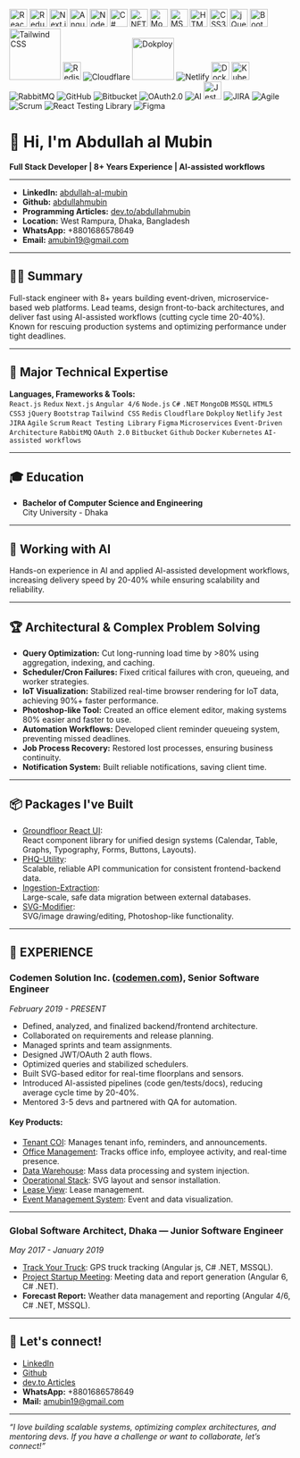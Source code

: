 <p align="left">
  <img src="https://cdn.jsdelivr.net/gh/devicons/devicon/icons/react/react-original-wordmark.svg" alt="React" width="32"/>
  <img src="https://cdn.jsdelivr.net/gh/devicons/devicon/icons/redux/redux-original.svg" alt="Redux" width="32"/>
  <img src="https://cdn.jsdelivr.net/gh/devicons/devicon/icons/nextjs/nextjs-original.svg" alt="Next.js" width="32" style="background:white;"/>
  <img src="https://cdn.jsdelivr.net/gh/devicons/devicon/icons/angularjs/angularjs-original.svg" alt="Angular" width="32"/>
  <img src="https://cdn.jsdelivr.net/gh/devicons/devicon/icons/nodejs/nodejs-original.svg" alt="Node.js" width="32"/>
  <img src="https://cdn.jsdelivr.net/gh/devicons/devicon/icons/csharp/csharp-original.svg" alt="C#" width="32"/>
  <img src="https://cdn.jsdelivr.net/gh/devicons/devicon/icons/dot-net/dot-net-original.svg" alt=".NET" width="32"/>
  <img src="https://cdn.jsdelivr.net/gh/devicons/devicon/icons/mongodb/mongodb-original.svg" alt="MongoDB" width="32"/>
  <img src="https://cdn.jsdelivr.net/gh/devicons/devicon/icons/mysql/mysql-original.svg" alt="MSSQL" width="32"/>
  <img src="https://cdn.jsdelivr.net/gh/devicons/devicon/icons/html5/html5-original.svg" alt="HTML5" width="32"/>
  <img src="https://cdn.jsdelivr.net/gh/devicons/devicon/icons/css3/css3-original.svg" alt="CSS3" width="32"/>
  <img src="https://cdn.jsdelivr.net/gh/devicons/devicon/icons/jquery/jquery-original.svg" alt="jQuery" width="32"/>
  <img src="https://cdn.jsdelivr.net/gh/devicons/devicon/icons/bootstrap/bootstrap-original.svg" alt="Bootstrap" width="32"/>
  <img src="https://camo.githubusercontent.com/931c3d634e7da08e01d58a0696ef08c6dc565f58eaf3ec0c8037226e83cb4173/68747470733a2f2f696d672e736869656c64732e696f2f62616467652f5461696c77696e645f4353532d3338423241433f7374796c653d666c61742d737175617265266c6f676f3d7461696c77696e642d637373266c6f676f436f6c6f723d7768697465" alt="Tailwind CSS" width="92" />
  <img src="https://cdn.jsdelivr.net/gh/devicons/devicon/icons/redis/redis-original.svg" alt="Redis" width="32"/>
  <img src="https://img.shields.io/badge/Cloudflare-F38020?logo=cloudflare&logoColor=white&style=flat" alt="Cloudflare" />
  <img src="https://img.shields.io/badge/Dokploy-009688?logo=data:image/svg+xml;base64,PHN2ZyBmaWxsPSIjMDA5Njg4IiB4bWxucz0iaHR0cDovL3d3dy53My5vcmcvMjAwMC9zdmciIHdpZHRoPSIyNCIgaGVpZ2h0PSIyNCI+PHJlY3Qgd2lkdGg9IjI0IiBoZWlnaHQ9IjI0Ii8+PHRleHQgeD0iNSIgeT0iMTgiIGZpbGw9IndoaXRlIiBmb250LXNpemU9IjEwIj5ETzwvdGV4dD48L3N2Zz4=" alt="Dokploy" width="75"/>
  <img src="https://img.shields.io/badge/Netlify-00C7B7?logo=netlify&logoColor=white&style=flat" alt="Netlify" />
  <img src="https://cdn.jsdelivr.net/gh/devicons/devicon/icons/docker/docker-original.svg" alt="Docker" width="32"/>
  <img src="https://cdn.jsdelivr.net/gh/devicons/devicon/icons/kubernetes/kubernetes-plain.svg" alt="Kubernetes" width="32"/>
  <img src="https://img.shields.io/badge/RabbitMQ-FF6600?logo=rabbitmq&logoColor=white&style=flat" alt="RabbitMQ" />
  <img src="https://img.shields.io/badge/GitHub-181717?logo=github&logoColor=white&style=flat" alt="GitHub" />
  <img src="https://img.shields.io/badge/Bitbucket-0052CC?logo=bitbucket&logoColor=white&style=flat" alt="Bitbucket" />
  <img src="https://img.shields.io/badge/OAuth2-3A3A3A?logo=oauth&logoColor=white&style=flat" alt="OAuth2.0" />
  <img src="https://img.shields.io/badge/AI-2C2C2C?logo=openai&logoColor=white&style=flat" alt="AI" />
  <img src="https://cdn.jsdelivr.net/gh/devicons/devicon/icons/jest/jest-plain.svg" alt="Jest" width="32"/>
  <img src="https://img.shields.io/badge/JIRA-0052CC?logo=jira&logoColor=white&style=flat" alt="JIRA" />
  <img src="https://img.shields.io/badge/Agile-00796B?style=flat&logo=agile" alt="Agile" />
  <img src="https://img.shields.io/badge/Scrum-F4C542?style=flat&logo=scrum" alt="Scrum" />
  <img src="https://img.shields.io/badge/ReactTestingLibrary-E33332?logo=testing-library&logoColor=white&style=flat" alt="React Testing Library" />
  <img src="https://img.shields.io/badge/Figma-F24E1E?logo=figma&logoColor=white&style=flat" alt="Figma" />
</p>


# 👋 Hi, I'm Abdullah al Mubin

**Full Stack Developer | 8+ Years Experience | AI-assisted workflows**

---

- **LinkedIn:** [abdullah-al-mubin](https://www.linkedin.com/in/abdullah-al-mubin/)
- **Github:** [abdullahmubin](https://github.com/abdullahmubin)
- **Programming Articles:** [dev.to/abdullahmubin](https://dev.to/abdullahmubin)
- **Location:** West Rampura, Dhaka, Bangladesh
- **WhatsApp:** +8801686578649
- **Email:** amubin19@gmail.com

---

## 👨‍💻 Summary

Full-stack engineer with 8+ years building event-driven, microservice-based web platforms. Lead teams, design front-to-back architectures, and deliver fast using AI-assisted workflows (cutting cycle time 20-40%). Known for rescuing production systems and optimizing performance under tight deadlines.

---

## 🚀 Major Technical Expertise

**Languages, Frameworks & Tools:**  
`React.js` `Redux` `Next.js` `Angular 4/6` `Node.js` `C#` `.NET` `MongoDB` `MSSQL` `HTML5` `CSS3` `jQuery` `Bootstrap` `Tailwind CSS` `Redis` `Cloudflare` `Dokploy` `Netlify` `Jest` `JIRA` `Agile` `Scrum` `React Testing Library` `Figma` `Microservices` `Event-Driven Architecture` `RabbitMQ` `OAuth 2.0` `Bitbucket` `Github` `Docker` `Kubernetes` `AI-assisted workflows`

---

## 🎓 Education

- **Bachelor of Computer Science and Engineering**  
  City University - Dhaka

---

## 🤖 Working with AI

Hands-on experience in AI and applied AI-assisted development workflows, increasing delivery speed by 20-40% while ensuring scalability and reliability.

---

## 🏆 Architectural & Complex Problem Solving

- **Query Optimization:** Cut long-running load time by >80% using aggregation, indexing, and caching.
- **Scheduler/Cron Failures:** Fixed critical failures with cron, queueing, and worker strategies.
- **IoT Visualization:** Stabilized real-time browser rendering for IoT data, achieving 90%+ faster performance.
- **Photoshop-like Tool:** Created an office element editor, making systems 80% easier and faster to use.
- **Automation Workflows:** Developed client reminder queueing system, preventing missed deadlines.
- **Job Process Recovery:** Restored lost processes, ensuring business continuity.
- **Notification System:** Built reliable notifications, saving client time.

---

## 📦 Packages I've Built

- [Groundfloor React UI](https://www.npmjs.com/package/groundfloor-react-ui):  
  React component library for unified design systems (Calendar, Table, Graphs, Typography, Forms, Buttons, Layouts).
- [PHQ-Utility](https://www.npmjs.com/package/phq-utility):  
  Scalable, reliable API communication for consistent frontend-backend data.
- [Ingestion-Extraction](https://www.npmjs.com/package/@codemen/ingestion-extraction):  
  Large-scale, safe data migration between external databases.
- [SVG-Modifier](https://www.npmjs.com/package/@codemen/svg-modifier):  
  SVG/image drawing/editing, Photoshop-like functionality.

---

## 🏢 EXPERIENCE

### **Codemen Solution Inc.** ([codemen.com](http://codemen.com)), Senior Software Engineer  
_February 2019 - PRESENT_

- Defined, analyzed, and finalized backend/frontend architecture.
- Collaborated on requirements and release planning.
- Managed sprints and team assignments.
- Designed JWT/OAuth 2 auth flows.
- Optimized queries and stabilized schedulers.
- Built SVG-based editor for real-time floorplans and sensors.
- Introduced AI-assisted pipelines (code gen/tests/docs), reducing average cycle time by 20-40%.
- Mentored 3-5 devs and partnered with QA for automation.

#### Key Products:
- [Tenant COI](https://groundfloor.co/): Manages tenant info, reminders, and announcements.
- [Office Management](https://groundfloor.co/): Tracks office info, employee activity, and real-time presence.
- [Data Warehouse](https://groundfloor.co/): Mass data processing and system injection.
- [Operational Stack](https://www.premisehq.co/): SVG layout and sensor installation.
- [Lease View](https://groundfloor.co/): Lease management.
- [Event Management System](https://www.premisehq.co/): Event and data visualization.

---

### **Global Software Architect, Dhaka — Junior Software Engineer**  
_May 2017 - January 2019_

- [Track Your Truck](https://www.trackyourtruck.com/): GPS truck tracking (Angular js, C# .NET, MSSQL).
- [Project Startup Meeting](https://greycor.com/): Meeting data and report generation (Angular 6, C# .NET).
- **Forecast Report:** Weather data management and reporting (Angular 4/6, C# .NET, MSSQL).

---

## 📢 Let's connect!

- [LinkedIn](https://www.linkedin.com/in/abdullah-al-mubin/)
- [Github](https://github.com/abdullahmubin)
- [dev.to Articles](https://dev.to/abdullahmubin)
- **WhatsApp:** +8801686578649
- **Mail:** amubin19@gmail.com

---

_“I love building scalable systems, optimizing complex architectures, and mentoring devs. If you have a challenge or want to collaborate, let’s connect!”_
